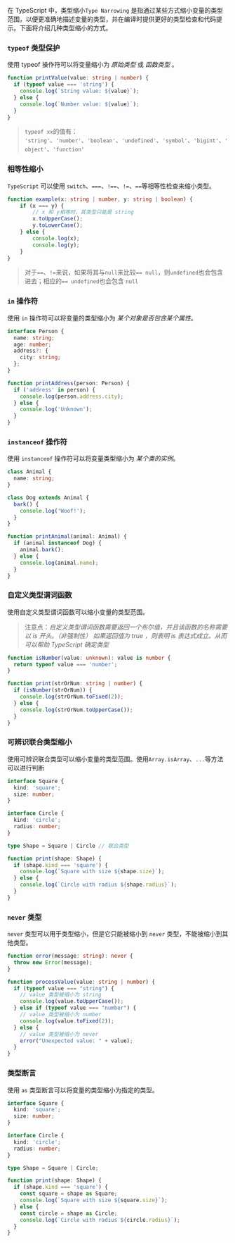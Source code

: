 在 TypeScript 中，类型缩小`Type Narrowing` 是指通过某些方式缩小变量的类型范围，以便更准确地描述变量的类型，并在编译时提供更好的类型检查和代码提示。下面将介绍几种类型缩小的方式。
### `typeof` 类型保护
使用 typeof 操作符可以将变量缩小为 _原始类型_ 或 _函数类型_ 。
```typescript
function printValue(value: string | number) {
  if (typeof value === 'string') {
    console.log(`String value: ${value}`);
  } else {
    console.log(`Number value: ${value}`);
  }
}
```
> `typeof xx`的值有：
> `'string'`、`'number'`、`'boolean'`、`'undefined'`、`'symbol'`、`'bigint'`、`'object'`、`'function'`

<!-- ### 真实性缩小
有点模糊；需要知道：

- `**&&**`**、**`**||**`** 可以实现类型缩小。**
- **布尔否定**`**!**`**、纯粹的**`**if**`**_不能 _类型缩小。**
```typescript
interface Person {
  name: string;
  age: number;
}

function printPersonInfo(person: Person | null) {
  if (person && person.name) {
    console.log(`Name: ${person.name}`);
    console.log(`Age: ${person.age}`);
  } else {
    console.log('Unknown person');
  }
}
// ---------------------------------------------------------------
interface Person {
    name: string;
    age?: number;
}

function printPersonInfo(person: Person) {
    const age = person.age || 18; // age的类型为 number 类型，不可能为undefined
    console.log(`Name: ${person.name}`);
    console.log(`Age: ${age}`);
}

// ---------------------------------------------------------------
let myString: string | undefined;
if (myString) { // 执行 tsc 编译会出现错误
  myString.toUpperCase(); // 编译时错误：Object is possibly 'undefined'
} else {
  myString.toLowerCase(); // 编译时错误：Object is possibly 'undefined'
}
``` -->
### 相等性缩小
`TypeScript` 可以使用 `switch`、`===`、`!==`、`!=`、`==`等相等性检查来缩小类型。
```typescript
function example(x: string | number, y: string | boolean) {
    if (x === y) {
        // x 和 y相等时，其类型只能是 string
        x.toUpperCase();
        y.toLowerCase();
    } else {
        console.log(x);
        console.log(y);
    }
}
```
> 对于`==`、`!=`来说，如果将其与`null`来比较`== null`，则`undefined`也会包含进去；相应的`== undefined`也会包含 `null`

### `in` 操作符
使用 `in` 操作符可以将变量的类型缩小为 _某个对象是否包含某个属性_。
```typescript
interface Person {
  name: string;
  age: number;
  address?: {
    city: string;
  };
}

function printAddress(person: Person) {
  if ('address' in person) {
    console.log(person.address.city);
  } else {
    console.log('Unknown');
  }
}
```
### `instanceof` 操作符
使用 `instanceof` 操作符可以将变量类型缩小为 _某个类的实例_。
```typescript
class Animal {
  name: string;
}

class Dog extends Animal {
  bark() {
    console.log('Woof!');
  }
}

function printAnimal(animal: Animal) {
  if (animal instanceof Dog) {
    animal.bark();
  } else {
    console.log(animal.name);
  }
}
```
### 自定义类型谓词函数
使用自定义类型谓词函数可以缩小变量的类型范围。
> 注意点：_自定义类型谓词函数需要返回一个布尔值，并且该函数的名称需要以 is 开头。（非强制性）_
> _如果返回值为 true ，则表明 is 表达式成立。从而可以帮助 TypeScript 确定类型_

```typescript
function isNumber(value: unknown): value is number {
  return typeof value === 'number';
}

function print(strOrNum: string | number) {
  if (isNumber(strOrNum)) {
    console.log(strOrNum.toFixed(2));
  } else {
    console.log(strOrNum.toUpperCase());
  }
}
```
### 可辨识联合类型缩小
使用可辨识联合类型可以缩小变量的类型范围。使用`Array.isArray`、`...`等方法可以进行判断
```typescript
interface Square {
  kind: 'square';
  size: number;
}

interface Circle {
  kind: 'circle';
  radius: number;
}

type Shape = Square | Circle // 联合类型

function print(shape: Shape) {
  if (shape.kind === 'square') {
    console.log(`Square with size ${shape.size}`);
  } else {
    console.log(`Circle with radius ${shape.radius}`);
  }
}
```
### `never` 类型
`never` 类型可以用于类型缩小，但是它只能被缩小到 `never` 类型，不能被缩小到其他类型。
```typescript
function error(message: string): never {
  throw new Error(message);
}

function processValue(value: string | number) {
  if (typeof value === "string") {
    // value 类型被缩小为 string
    console.log(value.toUpperCase());
  } else if (typeof value === "number") {
    // value 类型被缩小为 number
    console.log(value.toFixed(2));
  } else {
    // value 类型被缩小为 never
    error("Unexpected value: " + value);
  }
}
```
### 类型断言
使用 `as` 类型断言可以将变量的类型缩小为指定的类型。
```typescript
interface Square {
  kind: 'square';
  size: number;
}

interface Circle {
  kind: 'circle';
  radius: number;
}

type Shape = Square | Circle;

function print(shape: Shape) {
  if (shape.kind === 'square') {
    const square = shape as Square;
    console.log(`Square with size ${square.size}`);
  } else {
    const circle = shape as Circle;
    console.log(`Circle with radius ${circle.radius}`);
  }
}
```